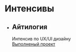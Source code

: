 # Интенсивы

+ ## Айтилогия  
  Интенсив по UX/UI дизайну  
  [Выполненый проект](../Figma_ITLogia/UX_UI_Start.md)